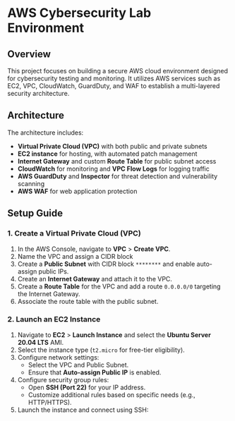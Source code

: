 # AWS Cybersecurity Lab Environment

## Overview
This project focuses on building a secure AWS cloud environment designed for cybersecurity testing and monitoring. It utilizes AWS services such as EC2, VPC, CloudWatch, GuardDuty, and WAF to establish a multi-layered security architecture.

## Architecture
The architecture includes:
- **Virtual Private Cloud (VPC)** with both public and private subnets
- **EC2 instance** for hosting, with automated patch management
- **Internet Gateway** and custom **Route Table** for public subnet access
- **CloudWatch** for monitoring and **VPC Flow Logs** for logging traffic
- **AWS GuardDuty** and **Inspector** for threat detection and vulnerability scanning
- **AWS WAF** for web application protection

## Setup Guide

### 1. Create a Virtual Private Cloud (VPC)
1. In the AWS Console, navigate to **VPC** > **Create VPC**.
2. Name the VPC and assign a CIDR block 
3. Create a **Public Subnet** with CIDR block `********` and enable auto-assign public IPs.
4. Create an **Internet Gateway** and attach it to the VPC.
5. Create a **Route Table** for the VPC and add a route `0.0.0.0/0` targeting the Internet Gateway.
6. Associate the route table with the public subnet.

### 2. Launch an EC2 Instance
1. Navigate to **EC2** > **Launch Instance** and select the **Ubuntu Server 20.04 LTS** AMI.
2. Select the instance type (`t2.micro` for free-tier eligibility).
3. Configure network settings:
   - Select the VPC and Public Subnet.
   - Ensure that **Auto-assign Public IP** is enabled.
4. Configure security group rules:
   - Open **SSH (Port 22)** for your IP address.
   - Customize additional rules based on specific needs (e.g., HTTP/HTTPS).
5. Launch the instance and connect using SSH:
   ```bash
  
